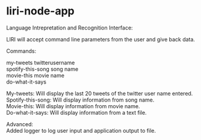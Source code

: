 # liri-node-app

Language Intrepretation and Recognition Interface:<br />

LIRI will accept command line parameters from the user and give back data.<br />

Commands:<br />

my-tweets twitterusername<br />
spotify-this-song song name<br />
movie-this movie name<br />
do-what-it-says<br />


My-tweets: Will display the last 20 tweets of the twitter user name entered.<br />
Spotify-this-song: Will display information from song name.<br />
Movie-this: Will display information from movie name.<br />
Do-what-it-says:  Will display information from a text file.<br />

Advanced:<br />
Added logger to log user input and application output to file.